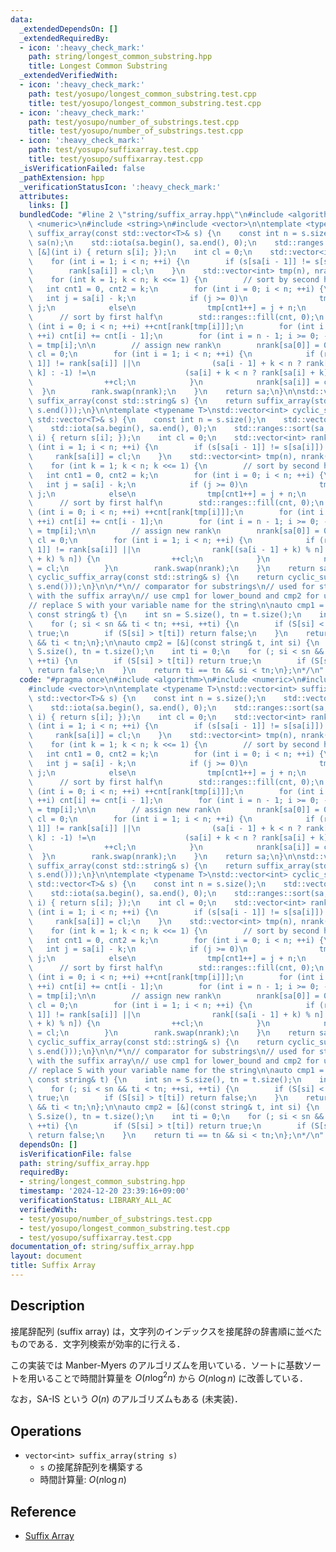 ```yaml
---
data:
  _extendedDependsOn: []
  _extendedRequiredBy:
  - icon: ':heavy_check_mark:'
    path: string/longest_common_substring.hpp
    title: Longest Common Substring
  _extendedVerifiedWith:
  - icon: ':heavy_check_mark:'
    path: test/yosupo/longest_common_substring.test.cpp
    title: test/yosupo/longest_common_substring.test.cpp
  - icon: ':heavy_check_mark:'
    path: test/yosupo/number_of_substrings.test.cpp
    title: test/yosupo/number_of_substrings.test.cpp
  - icon: ':heavy_check_mark:'
    path: test/yosupo/suffixarray.test.cpp
    title: test/yosupo/suffixarray.test.cpp
  _isVerificationFailed: false
  _pathExtension: hpp
  _verificationStatusIcon: ':heavy_check_mark:'
  attributes:
    links: []
  bundledCode: "#line 2 \"string/suffix_array.hpp\"\n#include <algorithm>\n#include\
    \ <numeric>\n#include <string>\n#include <vector>\n\ntemplate <typename T>\nstd::vector<int>\
    \ suffix_array(const std::vector<T>& s) {\n    const int n = s.size();\n    std::vector<int>\
    \ sa(n);\n    std::iota(sa.begin(), sa.end(), 0);\n    std::ranges::sort(sa, {},\
    \ [&](int i) { return s[i]; });\n    int cl = 0;\n    std::vector<int> rank(n);\n\
    \    for (int i = 1; i < n; ++i) {\n        if (s[sa[i - 1]] != s[sa[i]]) ++cl;\n\
    \        rank[sa[i]] = cl;\n    }\n    std::vector<int> tmp(n), nrank(n), cnt(n);\n\
    \    for (int k = 1; k < n; k <<= 1) {\n        // sort by second half\n     \
    \   int cnt1 = 0, cnt2 = k;\n        for (int i = 0; i < n; ++i) {\n         \
    \   int j = sa[i] - k;\n            if (j >= 0)\n                tmp[cnt2++] =\
    \ j;\n            else\n                tmp[cnt1++] = j + n;\n        }\n\n  \
    \      // sort by first half\n        std::ranges::fill(cnt, 0);\n        for\
    \ (int i = 0; i < n; ++i) ++cnt[rank[tmp[i]]];\n        for (int i = 1; i < n;\
    \ ++i) cnt[i] += cnt[i - 1];\n        for (int i = n - 1; i >= 0; --i) sa[--cnt[rank[tmp[i]]]]\
    \ = tmp[i];\n\n        // assign new rank\n        nrank[sa[0]] = 0;\n       \
    \ cl = 0;\n        for (int i = 1; i < n; ++i) {\n            if (rank[sa[i -\
    \ 1]] != rank[sa[i]] ||\n                (sa[i - 1] + k < n ? rank[sa[i - 1] +\
    \ k] : -1) !=\n                    (sa[i] + k < n ? rank[sa[i] + k] : -1)) {\n\
    \                ++cl;\n            }\n            nrank[sa[i]] = cl;\n      \
    \  }\n        rank.swap(nrank);\n    }\n    return sa;\n}\n\nstd::vector<int>\
    \ suffix_array(const std::string& s) {\n    return suffix_array(std::vector<char>(s.begin(),\
    \ s.end()));\n}\n\ntemplate <typename T>\nstd::vector<int> cyclic_suffix_array(const\
    \ std::vector<T>& s) {\n    const int n = s.size();\n    std::vector<int> sa(n);\n\
    \    std::iota(sa.begin(), sa.end(), 0);\n    std::ranges::sort(sa, {}, [&](int\
    \ i) { return s[i]; });\n    int cl = 0;\n    std::vector<int> rank(n);\n    for\
    \ (int i = 1; i < n; ++i) {\n        if (s[sa[i - 1]] != s[sa[i]]) ++cl;\n   \
    \     rank[sa[i]] = cl;\n    }\n    std::vector<int> tmp(n), nrank(n), cnt(n);\n\
    \    for (int k = 1; k < n; k <<= 1) {\n        // sort by second half\n     \
    \   int cnt1 = 0, cnt2 = k;\n        for (int i = 0; i < n; ++i) {\n         \
    \   int j = sa[i] - k;\n            if (j >= 0)\n                tmp[cnt2++] =\
    \ j;\n            else\n                tmp[cnt1++] = j + n;\n        }\n\n  \
    \      // sort by first half\n        std::ranges::fill(cnt, 0);\n        for\
    \ (int i = 0; i < n; ++i) ++cnt[rank[tmp[i]]];\n        for (int i = 1; i < n;\
    \ ++i) cnt[i] += cnt[i - 1];\n        for (int i = n - 1; i >= 0; --i) sa[--cnt[rank[tmp[i]]]]\
    \ = tmp[i];\n\n        // assign new rank\n        nrank[sa[0]] = 0;\n       \
    \ cl = 0;\n        for (int i = 1; i < n; ++i) {\n            if (rank[sa[i -\
    \ 1]] != rank[sa[i]] ||\n                rank[(sa[i - 1] + k) % n] != rank[(sa[i]\
    \ + k) % n]) {\n                ++cl;\n            }\n            nrank[sa[i]]\
    \ = cl;\n        }\n        rank.swap(nrank);\n    }\n    return sa;\n}\n\nstd::vector<int>\
    \ cyclic_suffix_array(const std::string& s) {\n    return cyclic_suffix_array(std::vector<char>(s.begin(),\
    \ s.end()));\n}\n\n/*\n// comparator for substrings\n// used for string matching\
    \ with the suffix array\n// use cmp1 for lower_bound and cmp2 for upper_bound\n\
    // replace S with your variable name for the string\n\nauto cmp1 = [&](int si,\
    \ const string& t) {\n    int sn = S.size(), tn = t.size();\n    int ti = 0;\n\
    \    for (; si < sn && ti < tn; ++si, ++ti) {\n        if (S[si] < t[ti]) return\
    \ true;\n        if (S[si] > t[ti]) return false;\n    }\n    return si == sn\
    \ && ti < tn;\n};\n\nauto cmp2 = [&](const string& t, int si) {\n    int sn =\
    \ S.size(), tn = t.size();\n    int ti = 0;\n    for (; si < sn && ti < tn; ++si,\
    \ ++ti) {\n        if (S[si] > t[ti]) return true;\n        if (S[si] < t[ti])\
    \ return false;\n    }\n    return ti == tn && si < tn;\n};\n*/\n"
  code: "#pragma once\n#include <algorithm>\n#include <numeric>\n#include <string>\n\
    #include <vector>\n\ntemplate <typename T>\nstd::vector<int> suffix_array(const\
    \ std::vector<T>& s) {\n    const int n = s.size();\n    std::vector<int> sa(n);\n\
    \    std::iota(sa.begin(), sa.end(), 0);\n    std::ranges::sort(sa, {}, [&](int\
    \ i) { return s[i]; });\n    int cl = 0;\n    std::vector<int> rank(n);\n    for\
    \ (int i = 1; i < n; ++i) {\n        if (s[sa[i - 1]] != s[sa[i]]) ++cl;\n   \
    \     rank[sa[i]] = cl;\n    }\n    std::vector<int> tmp(n), nrank(n), cnt(n);\n\
    \    for (int k = 1; k < n; k <<= 1) {\n        // sort by second half\n     \
    \   int cnt1 = 0, cnt2 = k;\n        for (int i = 0; i < n; ++i) {\n         \
    \   int j = sa[i] - k;\n            if (j >= 0)\n                tmp[cnt2++] =\
    \ j;\n            else\n                tmp[cnt1++] = j + n;\n        }\n\n  \
    \      // sort by first half\n        std::ranges::fill(cnt, 0);\n        for\
    \ (int i = 0; i < n; ++i) ++cnt[rank[tmp[i]]];\n        for (int i = 1; i < n;\
    \ ++i) cnt[i] += cnt[i - 1];\n        for (int i = n - 1; i >= 0; --i) sa[--cnt[rank[tmp[i]]]]\
    \ = tmp[i];\n\n        // assign new rank\n        nrank[sa[0]] = 0;\n       \
    \ cl = 0;\n        for (int i = 1; i < n; ++i) {\n            if (rank[sa[i -\
    \ 1]] != rank[sa[i]] ||\n                (sa[i - 1] + k < n ? rank[sa[i - 1] +\
    \ k] : -1) !=\n                    (sa[i] + k < n ? rank[sa[i] + k] : -1)) {\n\
    \                ++cl;\n            }\n            nrank[sa[i]] = cl;\n      \
    \  }\n        rank.swap(nrank);\n    }\n    return sa;\n}\n\nstd::vector<int>\
    \ suffix_array(const std::string& s) {\n    return suffix_array(std::vector<char>(s.begin(),\
    \ s.end()));\n}\n\ntemplate <typename T>\nstd::vector<int> cyclic_suffix_array(const\
    \ std::vector<T>& s) {\n    const int n = s.size();\n    std::vector<int> sa(n);\n\
    \    std::iota(sa.begin(), sa.end(), 0);\n    std::ranges::sort(sa, {}, [&](int\
    \ i) { return s[i]; });\n    int cl = 0;\n    std::vector<int> rank(n);\n    for\
    \ (int i = 1; i < n; ++i) {\n        if (s[sa[i - 1]] != s[sa[i]]) ++cl;\n   \
    \     rank[sa[i]] = cl;\n    }\n    std::vector<int> tmp(n), nrank(n), cnt(n);\n\
    \    for (int k = 1; k < n; k <<= 1) {\n        // sort by second half\n     \
    \   int cnt1 = 0, cnt2 = k;\n        for (int i = 0; i < n; ++i) {\n         \
    \   int j = sa[i] - k;\n            if (j >= 0)\n                tmp[cnt2++] =\
    \ j;\n            else\n                tmp[cnt1++] = j + n;\n        }\n\n  \
    \      // sort by first half\n        std::ranges::fill(cnt, 0);\n        for\
    \ (int i = 0; i < n; ++i) ++cnt[rank[tmp[i]]];\n        for (int i = 1; i < n;\
    \ ++i) cnt[i] += cnt[i - 1];\n        for (int i = n - 1; i >= 0; --i) sa[--cnt[rank[tmp[i]]]]\
    \ = tmp[i];\n\n        // assign new rank\n        nrank[sa[0]] = 0;\n       \
    \ cl = 0;\n        for (int i = 1; i < n; ++i) {\n            if (rank[sa[i -\
    \ 1]] != rank[sa[i]] ||\n                rank[(sa[i - 1] + k) % n] != rank[(sa[i]\
    \ + k) % n]) {\n                ++cl;\n            }\n            nrank[sa[i]]\
    \ = cl;\n        }\n        rank.swap(nrank);\n    }\n    return sa;\n}\n\nstd::vector<int>\
    \ cyclic_suffix_array(const std::string& s) {\n    return cyclic_suffix_array(std::vector<char>(s.begin(),\
    \ s.end()));\n}\n\n/*\n// comparator for substrings\n// used for string matching\
    \ with the suffix array\n// use cmp1 for lower_bound and cmp2 for upper_bound\n\
    // replace S with your variable name for the string\n\nauto cmp1 = [&](int si,\
    \ const string& t) {\n    int sn = S.size(), tn = t.size();\n    int ti = 0;\n\
    \    for (; si < sn && ti < tn; ++si, ++ti) {\n        if (S[si] < t[ti]) return\
    \ true;\n        if (S[si] > t[ti]) return false;\n    }\n    return si == sn\
    \ && ti < tn;\n};\n\nauto cmp2 = [&](const string& t, int si) {\n    int sn =\
    \ S.size(), tn = t.size();\n    int ti = 0;\n    for (; si < sn && ti < tn; ++si,\
    \ ++ti) {\n        if (S[si] > t[ti]) return true;\n        if (S[si] < t[ti])\
    \ return false;\n    }\n    return ti == tn && si < tn;\n};\n*/\n"
  dependsOn: []
  isVerificationFile: false
  path: string/suffix_array.hpp
  requiredBy:
  - string/longest_common_substring.hpp
  timestamp: '2024-12-20 23:39:16+09:00'
  verificationStatus: LIBRARY_ALL_AC
  verifiedWith:
  - test/yosupo/number_of_substrings.test.cpp
  - test/yosupo/longest_common_substring.test.cpp
  - test/yosupo/suffixarray.test.cpp
documentation_of: string/suffix_array.hpp
layout: document
title: Suffix Array
---
```


## Description

接尾辞配列 (suffix array) は，文字列のインデックスを接尾辞の辞書順に並べたものである．文字列検索が効率的に行える．

この実装では Manber-Myers のアルゴリズムを用いている．ソートに基数ソートを用いることで時間計算量を $O(n\log^2 n)$ から $O(n\log n)$ に改善している．

なお，SA-IS という $O(n)$ のアルゴリズムもある (未実装)．

## Operations

- `vector<int> suffix_array(string s)`
    - `s` の接尾辞配列を構築する
    - 時間計算量: $O(n\log n)$

## Reference

- [Suffix Array](https://cp-algorithms.com/string/suffix-array.html)